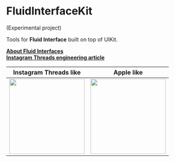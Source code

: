 # FluidInterfaceKit

(Experimental project)

Tools for **Fluid Interface** built on top of UIKit.

**[About Fluid Interfaces](https://medium.com/@nathangitter/building-fluid-interfaces-ios-swift-9732bb934bf5)**  
**[Instagram Threads engineering article](https://about.instagram.com/blog/engineering/on-building-a-fluid-user-interface)**

|Instagram Threads like | Apple like |
|---|---|
|<img width=200px src=https://user-images.githubusercontent.com/1888355/147848629-031e1c5c-0c52-4674-8d9a-dad034b6e87f.gif />| <img width=200px src=https://user-images.githubusercontent.com/1888355/147852736-9e926a14-d30f-40ad-9733-c92546d4f8b6.gif /> |

